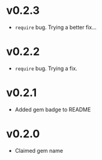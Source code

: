 # v0.2.3

- `require` bug. Trying a better fix...

# v0.2.2

- `require` bug. Trying a fix.

# v0.2.1

- Added gem badge to README

# v0.2.0

- Claimed gem name
